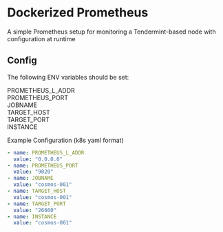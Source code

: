 # Dockerized Prometheus

A simple Prometheus setup for monitoring a Tendermint-based node with configuration at runtime

## Config

The following ENV variables should be set:

PROMETHEUS_L_ADDR  
PROMETHEUS_PORT  
JOBNAME  
TARGET_HOST  
TARGET_PORT  
INSTANCE  

Example Configuration (k8s yaml format)

```yaml
- name: PROMETHEUS_L_ADDR
  value: "0.0.0.0"
- name: PROMETHEUS_PORT
  value: "9020"
- name: JOBNAME
  value: "cosmos-001"
- name: TARGET_HOST
  value: "cosmos-001"
- name: TARGET_PORT
  value: "26660"
- name: INSTANCE
  value: "cosmos-001"
```
